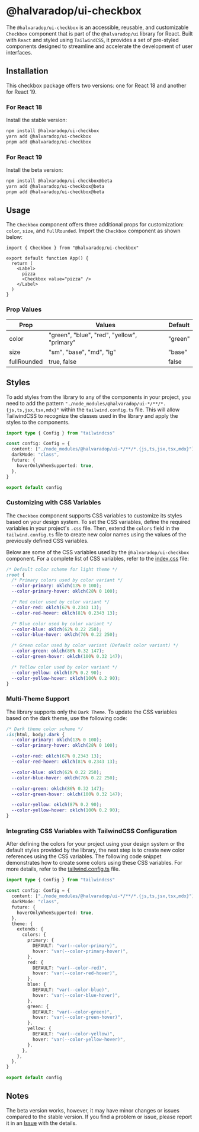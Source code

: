 # @halvaradop/ui-checkbox

The `@halvaradop/ui-checkbox` is an accessible, reusable, and customizable `Checkbox` component that is part of the `@halvaradop/ui` library for React. Built with `React` and styled using `TailwindCSS`, it provides a set of pre-styled components designed to streamline and accelerate the development of user interfaces.

## Installation

This checkbox package offers two versions: one for React 18 and another for React 19.

### For React 18

Install the stable version:

```bash
npm install @halvaradop/ui-checkbox
yarn add @halvaradop/ui-checkbox
pnpm add @halvaradop/ui-checkbox
```

### For React 19

Install the beta version:

```bash
npm install @halvaradop/ui-checkbox@beta
yarn add @halvaradop/ui-checkbox@beta
pnpm add @halvaradop/ui-checkbox@beta
```

## Usage

The `Checkbox` component offers three additional props for customization: `color`, `size`, and `fullRounded`. Import the `Checkbox` component as shown below:

```tsx
import { Checkbox } from "@halvaradop/ui-checkbox"

export default function App() {
  return (
    <Label>
      pizza
      <Checkbox value="pizza" />
    </Label>
  )
}
```

### Prop Values

| Prop        | Values                                      | Default |
| ----------- | ------------------------------------------- | ------- |
| color       | "green", "blue", "red", "yellow", "primary" | "green" |
| size        | "sm", "base", "md", "lg"                    | "base"  |
| fullRounded | true, false                                 | false   |

## Styles

To add styles from the library to any of the components in your project, you need to add the pattern `"./node_modules/@halvaradop/ui-*/**/*.{js,ts,jsx,tsx,mdx}"` within the `tailwind.config.ts` file. This will allow TailwindCSS to recognize the classes used in the library and apply the styles to the components.

```ts
import type { Config } from "tailwindcss"

const config: Config = {
  content: ["./node_modules/@halvaradop/ui-*/**/*.{js,ts,jsx,tsx,mdx}"],
  darkMode: "class",
  future: {
    hoverOnlyWhenSupported: true,
  },
}

export default config
```

### Customizing with CSS Variables

The `Checkbox` component supports CSS variables to customize its styles based on your design system. To set the CSS variables, define the required variables in your project's `.css` file. Then, extend the `colors` field in the `tailwind.config.ts` file to create new color names using the values of the previously defined CSS variables.

Below are some of the CSS variables used by the `@halvaradop/ui-checkbox` component. For a complete list of CSS variables, refer to the [index.css](https://github.com/halvaradop/ui/blob/master/index.css) file:

```css
/* Default color scheme for light theme */
:root {
  /* Primary colors used by color variant */
  --color-primary: oklch(13% 0 100);
  --color-primary-hover: oklch(28% 0 100);

  /* Red color used by color variant */
  --color-red: oklch(67% 0.2343 13);
  --color-red-hover: oklch(81% 0.2343 13);

  /* Blue color used by color variant */
  --color-blue: oklch(62% 0.22 250);
  --color-blue-hover: oklch(76% 0.22 250);

  /* Green color used by color variant (Default color variant) */
  --color-green: oklch(86% 0.32 147);
  --color-green-hover: oklch(100% 0.32 147);

  /* Yellow color used by color variant */
  --color-yellow: oklch(87% 0.2 90);
  --color-yellow-hover: oklch(100% 0.2 90);
}
```

### Multi-Theme Support

The library supports only the `Dark Theme`. To update the CSS variables based on the dark theme, use the following code:

```css
/* Dark theme color scheme */
:is(html, body).dark {
  --color-primary: oklch(13% 0 100);
  --color-primary-hover: oklch(28% 0 100);

  --color-red: oklch(67% 0.2343 13);
  --color-red-hover: oklch(81% 0.2343 13);

  --color-blue: oklch(62% 0.22 250);
  --color-blue-hover: oklch(76% 0.22 250);

  --color-green: oklch(86% 0.32 147);
  --color-green-hover: oklch(100% 0.32 147);

  --color-yellow: oklch(87% 0.2 90);
  --color-yellow-hover: oklch(100% 0.2 90);
}
```

### Integrating CSS Variables with TailwindCSS Configuration

After defining the colors for your project using your design system or the default styles provided by the library, the next step is to create new color references using the CSS variables. The following code snippet demonstrates how to create some colors using these CSS variables. For more details, refer to the [tailwind.config.ts](https://github.com/halvaradop/ui/blob/master/tailwind.config.ts) file.

```ts
import type { Config } from "tailwindcss"

const config: Config = {
  content: ["./node_modules/@halvaradop/ui-*/**/*.{js,ts,jsx,tsx,mdx}"],
  darkMode: "class",
  future: {
    hoverOnlyWhenSupported: true,
  },
  theme: {
    extends: {
      colors: {
        primary: {
          DEFAULT: "var(--color-primary)",
          hover: "var(--color-primary-hover)",
        },
        red: {
          DEFAULT: "var(--color-red)",
          hover: "var(--color-red-hover)",
        },
        blue: {
          DEFAULT: "var(--color-blue)",
          hover: "var(--color-blue-hover)",
        },
        green: {
          DEFAULT: "var(--color-green)",
          hover: "var(--color-green-hover)",
        },
        yellow: {
          DEFAULT: "var(--color-yellow)",
          hover: "var(--color-yellow-hover)",
        },
      },
    },
  },
}

export default config
```

## Notes

The beta version works, however, it may have minor changes or issues compared to the stable version. If you find a problem or issue, please report it in an [Issue](https://github.com/halvaradop/ui/issues) with the details.
